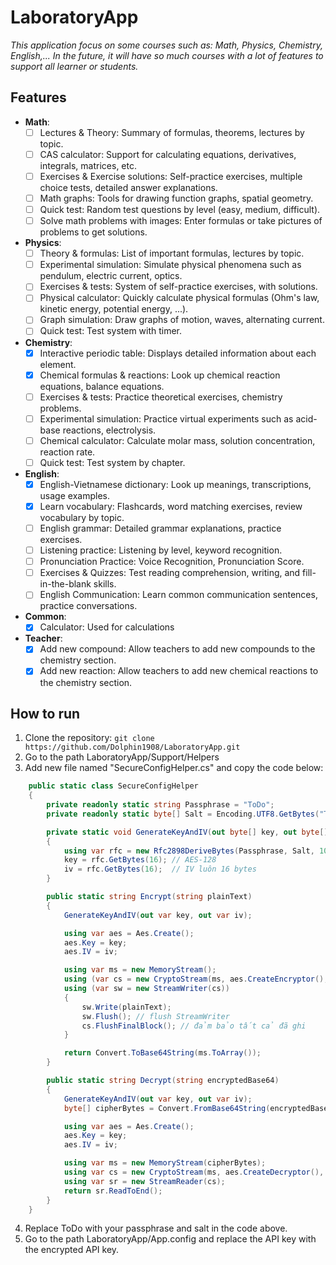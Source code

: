 ﻿# LaboratoryApp
_This application focus on some courses such as: Math, Physics, Chemistry, English,... In the future, it will have so much courses with a lot of features to support all learner or students._

## Features
- **Math**:
	- [ ] Lectures & Theory: Summary of formulas, theorems, lectures by topic.
	- [ ] CAS calculator: Support for calculating equations, derivatives, integrals, matrices, etc.
	- [ ] Exercises & Exercise solutions: Self-practice exercises, multiple choice tests, detailed answer explanations.
	- [ ] Math graphs: Tools for drawing function graphs, spatial geometry.
	- [ ] Quick test: Random test questions by level (easy, medium, difficult).
	- [ ] Solve math problems with images: Enter formulas or take pictures of problems to get solutions.

- **Physics**:
	- [ ] Theory & formulas: List of important formulas, lectures by topic.
	- [ ] Experimental simulation: Simulate physical phenomena such as pendulum, electric current, optics.
	- [ ] Exercises & tests: System of self-practice exercises, with solutions.
	- [ ] Physical calculator: Quickly calculate physical formulas (Ohm's law, kinetic energy, potential energy, ...).
	- [ ] Graph simulation: Draw graphs of motion, waves, alternating current.
	- [ ] Quick test: Test system with timer.

- **Chemistry**:
	- [x] Interactive periodic table: Displays detailed information about each element.
	- [x] Chemical formulas & reactions: Look up chemical reaction equations, balance equations.
	- [ ] Exercises & tests: Practice theoretical exercises, chemistry problems.
	- [ ] Experimental simulation: Practice virtual experiments such as acid-base reactions, electrolysis.
	- [ ] Chemical calculator: Calculate molar mass, solution concentration, reaction rate.
	- [ ] Quick test: Test system by chapter.

- **English**:
	- [x] English-Vietnamese dictionary: Look up meanings, transcriptions, usage examples.
	- [x] Learn vocabulary: Flashcards, word matching exercises, review vocabulary by topic.
	- [ ] English grammar: Detailed grammar explanations, practice exercises.
	- [ ] Listening practice: Listening by level, keyword recognition.
	- [ ] Pronunciation Practice: Voice Recognition, Pronunciation Score.
	- [ ] Exercises & Quizzes: Test reading comprehension, writing, and fill-in-the-blank skills.
	- [ ] English Communication: Learn common communication sentences, practice conversations.

- **Common**:
	- [x] Calculator: Used for calculations

- **Teacher**:
    - [x] Add new compound: Allow teachers to add new compounds to the chemistry section.
    - [x] Add new reaction: Allow teachers to add new chemical reactions to the chemistry section.

## How to run
1. Clone the repository:
```git clone https://github.com/Dolphin1908/LaboratoryApp.git```
2. Go to the path LaboratoryApp/Support/Helpers
3. Add new file named "SecureConfigHelper.cs" and copy the code below:
```csharp
	public static class SecureConfigHelper
    {
        private readonly static string Passphrase = "ToDo";
        private readonly static byte[] Salt = Encoding.UTF8.GetBytes("ToDo"); // 16 bytes

        private static void GenerateKeyAndIV(out byte[] key, out byte[] iv)
        {
            using var rfc = new Rfc2898DeriveBytes(Passphrase, Salt, 100_000, HashAlgorithmName.SHA256);
            key = rfc.GetBytes(16); // AES-128
            iv = rfc.GetBytes(16);  // IV luôn 16 bytes
        }

        public static string Encrypt(string plainText)
        {
            GenerateKeyAndIV(out var key, out var iv);

            using var aes = Aes.Create();
            aes.Key = key;
            aes.IV = iv;

            using var ms = new MemoryStream();
            using (var cs = new CryptoStream(ms, aes.CreateEncryptor(), CryptoStreamMode.Write))
            using (var sw = new StreamWriter(cs))
            {
                sw.Write(plainText);
                sw.Flush(); // flush StreamWriter
                cs.FlushFinalBlock(); // đảm bảo tất cả đã ghi
            }

            return Convert.ToBase64String(ms.ToArray());
        }

        public static string Decrypt(string encryptedBase64)
        {
            GenerateKeyAndIV(out var key, out var iv);
            byte[] cipherBytes = Convert.FromBase64String(encryptedBase64);

            using var aes = Aes.Create();
            aes.Key = key;
            aes.IV = iv;

            using var ms = new MemoryStream(cipherBytes);
            using var cs = new CryptoStream(ms, aes.CreateDecryptor(), CryptoStreamMode.Read);
            using var sr = new StreamReader(cs);
            return sr.ReadToEnd();
        }
    }
```
4. Replace ToDo with your passphrase and salt in the code above.
5. Go to the path LaboratoryApp/App.config and replace the API key with the encrypted API key.